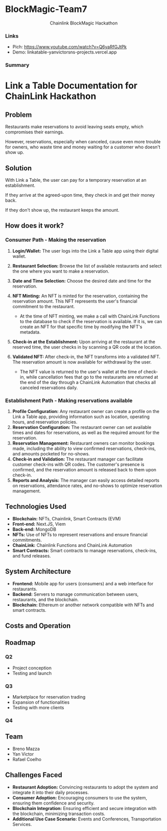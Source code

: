 # BlockMagic-Team7

<p align="center"> Chainlink BlockMagic Hackathon </p>

### Links
- Pich: https://www.youtube.com/watch?v=Q6yaRfGJtPk
- Demo: linkatable-yanvictorsns-projects.vercel.app

### Summary

# Link a Table Documentation for ChainLink Hackathon

## Problem

Restaurants make reservations to avoid leaving seats empty, which compromises their earnings.

However, reservations, especially when canceled, cause even more trouble for owners, who waste time and money waiting for a customer who doesn't show up.

## Solution

With Link a Table, the user can pay for a temporary reservation at an establishment.

If they arrive at the agreed-upon time, they check in and get their money back.

If they don't show up, the restaurant keeps the amount.

## How does it work?

### Consumer Path - Making the reservation

1. **Login/Wallet:** The user logs into the Link a Table app using their digital wallet.
2. **Restaurant Selection:** Browse the list of available restaurants and select the one where you want to make a reservation.
3. **Date and Time Selection:** Choose the desired date and time for the reservation.
4. **NFT Minting:** An NFT is minted for the reservation, containing the reservation amount. This NFT represents the user's financial commitment to the restaurant.

   - At the time of NFT minting, we make a call with ChainLink Functions to the database to check if the reservation is available. If it is, we can create an NFT for that specific time by modifying the NFT's metadata.

5. **Check-in at the Establishment:** Upon arriving at the restaurant at the reserved time, the user checks in by scanning a QR code at the location.
6. **Validated NFT:** After check-in, the NFT transforms into a validated NFT. The reservation amount is now available for withdrawal by the user.

   - The NFT value is returned to the user's wallet at the time of check-in, while cancellation fees that go to the restaurants are returned at the end of the day through a ChainLink Automation that checks all canceled reservations daily.

### Establishment Path - Making reservations available

1. **Profile Configuration:** Any restaurant owner can create a profile on the Link a Table app, providing information such as location, operating hours, and reservation policies.
2. **Reservation Configuration:** The restaurant owner can set available times and dates for reservations, as well as the required amount for the reservation.
3. **Reservation Management:** Restaurant owners can monitor bookings made, including the ability to view confirmed reservations, check-ins, and amounts pocketed for no-shows.
4. **Check-in and Validation:** The restaurant manager can facilitate customer check-ins with QR codes. The customer's presence is confirmed, and the reservation amount is released back to them upon check-in.
5. **Reports and Analysis:** The manager can easily access detailed reports on reservations, attendance rates, and no-shows to optimize reservation management.

## Technologies Used

- **Blockchain:** NFTs, Chainlink, Smart Contracts (EVM)
- **Front-end:** Next.JS, Viem
- **Back-end:** MongoDB
- **NFTs:** Use of NFTs to represent reservations and ensure financial commitments.
- **ChainLink:** Chainlink Functions and ChainLink Automation
- **Smart Contracts:** Smart contracts to manage reservations, check-ins, and fund releases.

## System Architecture

- **Frontend:** Mobile app for users (consumers) and a web interface for restaurants.
- **Backend:** Servers to manage communication between users, restaurants, and the blockchain.
- **Blockchain:** Ethereum or another network compatible with NFTs and smart contracts.

## Costs and Operation

## Roadmap

### Q2
- Project conception
- Testing and launch

### Q3
- Marketplace for reservation trading
- Expansion of functionalities
- Testing with more clients

### Q4

## Team
- Breno Mazza
- Yan Victor
- Rafael Coelho

## Challenges Faced

- **Restaurant Adoption:** Convincing restaurants to adopt the system and integrate it into their daily processes.
- **Consumer Adoption:** Encouraging consumers to use the system, ensuring them confidence and security.
- **Blockchain Integration:** Ensuring efficient and secure integration with the blockchain, minimizing transaction costs.
- **Additional Use Case Scenario:** Events and Conferences, Transportation Services.